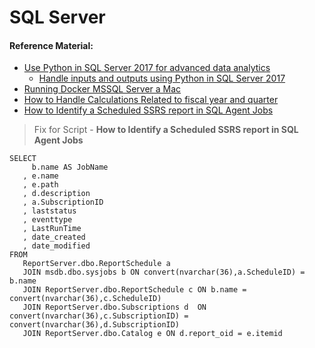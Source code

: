 # SQL Server

#### Reference Material:

* [Use Python in SQL Server 2017 for advanced data analytics](https://www.sqlshack.com/how-to-use-python-in-sql-server-2017-to-obtain-advanced-data-analytics/)
  * [Handle inputs and outputs using Python in SQL Server 2017](https://docs.microsoft.com/en-us/sql/advanced-analytics/tutorials/quickstart-python-inputs-and-outputs?view=sql-server-2017)  
* [Running Docker MSSQL Server a Mac](https://medium.com/@reverentgeek/sql-server-running-on-a-mac-3efafda48861)
* [How to Handle Calculations Related to fiscal year and quarter](https://www.sqlservercentral.com/articles/how-to-handle-calculations-related-to-fiscal-year-and-quarter)
*  [How to Identify a Scheduled SSRS report in SQL Agent Jobs](https://www.mssqltips.com/sqlservertip/1846/how-to-easily-identify-a-scheduled-sql-server-reporting-services-report/)
> Fix for Script - **How to Identify a Scheduled SSRS report in SQL Agent Jobs**
```
SELECT
     b.name AS JobName
   , e.name
   , e.path
   , d.description
   , a.SubscriptionID
   , laststatus
   , eventtype
   , LastRunTime
   , date_created
   , date_modified
FROM 
   ReportServer.dbo.ReportSchedule a 
   JOIN msdb.dbo.sysjobs b ON convert(nvarchar(36),a.ScheduleID) = b.name
   JOIN ReportServer.dbo.ReportSchedule c ON b.name = convert(nvarchar(36),c.ScheduleID)
   JOIN ReportServer.dbo.Subscriptions d  ON convert(nvarchar(36),c.SubscriptionID) = convert(nvarchar(36),d.SubscriptionID)
   JOIN ReportServer.dbo.Catalog e ON d.report_oid = e.itemid
   ```
